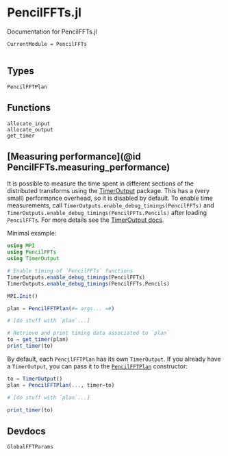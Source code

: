 # PencilFFTs.jl

Documentation for PencilFFTs.jl

```@meta
CurrentModule = PencilFFTs
```

```@contents
```

## Types

```@docs
PencilFFTPlan
```

## Functions

```@docs
allocate_input
allocate_output
get_timer
```

## [Measuring performance](@id PencilFFTs.measuring_performance)

It is possible to measure the time spent in different sections of the distributed transforms using the [TimerOutput](https://github.com/KristofferC/TimerOutputs.jl) package. This has a (very small) performance overhead, so it is disabled by default. To enable time measurements, call `TimerOutputs.enable_debug_timings(PencilFFTs)` and `TimerOutputs.enable_debug_timings(PencilFFTs.Pencils)` after loading `PencilFFTs`. For more details see the [TimerOutput docs](https://github.com/KristofferC/TimerOutputs.jl#overhead).

Minimal example:

```julia
using MPI
using PencilFFTs
using TimerOutput

# Enable timing of `PencilFFTs` functions
TimerOutputs.enable_debug_timings(PencilFFTs)
TimerOutputs.enable_debug_timings(PencilFFTs.Pencils)

MPI.Init()

plan = PencilFFTPlan(#= args... =#)

# [do stuff with `plan`...]

# Retrieve and print timing data associated to `plan`
to = get_timer(plan)
print_timer(to)
```

By default, each `PencilFFTPlan` has its own `TimerOutput`. If you already have a `TimerOutput`, you can pass it to the [`PencilFFTPlan`](@ref) constructor:

```julia
to = TimerOutput()
plan = PencilFFTPlan(..., timer=to)

# [do stuff with `plan`...]

print_timer(to)
```


## Devdocs

```@docs
GlobalFFTParams
```

